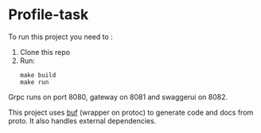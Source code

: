 # Profile-task

To run this project you need to :
1. Clone this repo
2. Run:
    ```
    make build
    make run
    ```
Grpc runs on port 8080, gateway on 8081 and swaggerui on 8082.

This project uses [buf](https://buf.build/docs/installation) (wrapper on protoc) to generate code and docs from proto. It also handles external dependencies.
